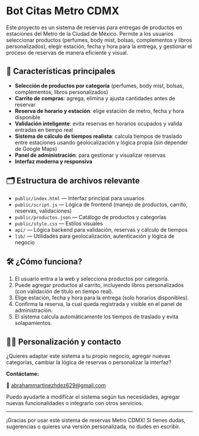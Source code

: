# Bot Citas Metro CDMX

Este proyecto es un sistema de reservas para entregas de productos en estaciones del Metro de la Ciudad de México. Permite a los usuarios seleccionar productos (perfumes, body mist, bolsas, complementos y libros personalizados), elegir estación, fecha y hora para la entrega, y gestionar el proceso de reservas de manera eficiente y visual.

## 🚀 Características principales

- **Selección de productos por categoría** (perfumes, body mist, bolsas, complementos, libros personalizados)
- **Carrito de compras**: agrega, elimina y ajusta cantidades antes de reservar
- **Reserva de horario y estación**: elige estación de metro, fecha y hora disponible
- **Validación inteligente**: evita reservas en horarios ocupados y valida entradas en tiempo real
- **Sistema de cálculo de tiempos realista**: calcula tiempos de traslado entre estaciones usando geolocalización y lógica propia (sin depender de Google Maps)
- **Panel de administración**: para gestionar y visualizar reservas
- **Interfaz moderna y responsiva**

## 🗂️ Estructura de archivos relevante

- `public/index.html` — Interfaz principal para usuarios
- `public/script.js` — Lógica de frontend (manejo de productos, carrito, reservas, validaciones)
- `public/productos.json` — Catálogo de productos y categorías
- `public/style.css` — Estilos visuales
- `api/` — Lógica backend para validación, reservas y cálculo de tiempos
- `lib/` — Utilidades para geolocalización, autenticación y lógica de negocio

## 🛠️ ¿Cómo funciona?

1. El usuario entra a la web y selecciona productos por categoría.
2. Puede agregar productos al carrito, incluyendo libros personalizados (con validación de título en tiempo real).
3. Elige estación, fecha y hora para la entrega (solo horarios disponibles).
4. Confirma la reserva, la cual queda registrada y visible en el panel de administración.
5. El sistema calcula automáticamente los tiempos de traslado y evita solapamientos.

## 👨‍💻 Personalización y contacto

¿Quieres adaptar este sistema a tu propio negocio, agregar nuevas categorías, cambiar la lógica de reservas o personalizar la interfaz?

**Contáctame:**

📧 abrahammartinezhdez629@gmail.com

Puedo ayudarte a modificar el sistema según tus necesidades, agregar nuevas funcionalidades o integrarlo con otros servicios.

---

¡Gracias por usar este sistema de reservas Metro CDMX! Si tienes dudas, sugerencias o quieres una versión personalizada, no dudes en escribir. 